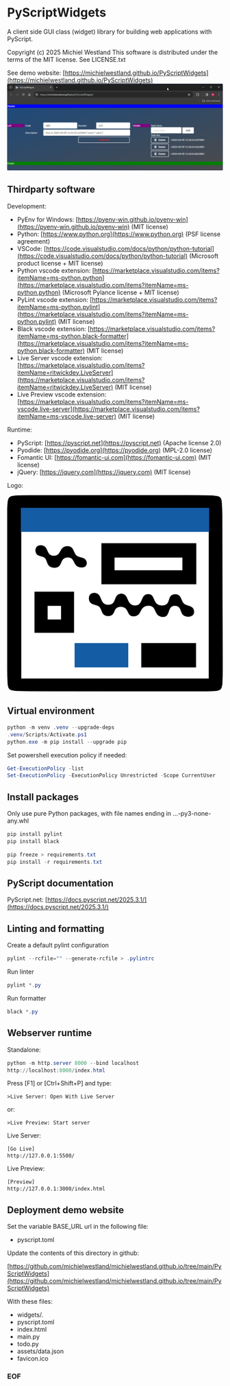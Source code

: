 # PyScriptWidgets

A client side GUI class (widget) library for building web applications with PyScript.

Copyright (c) 2025 Michiel Westland
This software is distributed under the terms of the MIT license. See LICENSE.txt

See demo website: [https://michielwestland.github.io/PyScriptWidgets](https://michielwestland.github.io/PyScriptWidgets)
![Demo screenshot](assets/demo-screenshot.png?raw=true "Demo screenshot")

## Thirdparty software

Development:

- PyEnv for Windows: [https://pyenv-win.github.io/pyenv-win](https://pyenv-win.github.io/pyenv-win) (MIT license)
- Python: [https://www.python.org](https://www.python.org) (PSF license agreement)
- VSCode: [https://code.visualstudio.com/docs/python/python-tutorial](https://code.visualstudio.com/docs/python/python-tutorial) (Microsoft product license + MIT license)
- Python vscode extension: [https://marketplace.visualstudio.com/items?itemName=ms-python.python](https://marketplace.visualstudio.com/items?itemName=ms-python.python) (Microsoft Pylance license + MIT license)
- PyLint vscode extension: [https://marketplace.visualstudio.com/items?itemName=ms-python.pylint](https://marketplace.visualstudio.com/items?itemName=ms-python.pylint) (MIT license)
- Black vscode extension: [https://marketplace.visualstudio.com/items?itemName=ms-python.black-formatter](https://marketplace.visualstudio.com/items?itemName=ms-python.black-formatter) (MIT license)
- Live Server vscode extension: [https://marketplace.visualstudio.com/items?itemName=ritwickdey.LiveServer](https://marketplace.visualstudio.com/items?itemName=ritwickdey.LiveServer) (MIT license)
- Live Preview vscode extension: [https://marketplace.visualstudio.com/items?itemName=ms-vscode.live-server](https://marketplace.visualstudio.com/items?itemName=ms-vscode.live-server) (MIT license)

Runtime:

- PyScript: [https://pyscript.net](https://pyscript.net) (Apache license 2.0)
- Pyodide: [https://pyodide.org](https://pyodide.org) (MPL-2.0 license)
- Fomantic UI: [https://fomantic-ui.com](https://fomantic-ui.com) (MIT license)
- jQuery: [https://jquery.com](https://jquery.com) (MIT license)

Logo:

![Logo](assets/logo.svg)

## Virtual environment

```powershell
python -m venv .venv --upgrade-deps
.venv/Scripts/Activate.ps1
python.exe -m pip install --upgrade pip
```

Set powershell execution policy if needed:

```powershell
Get-ExecutionPolicy -list
Set-ExecutionPolicy -ExecutionPolicy Unrestricted -Scope CurrentUser
```

## Install packages

Only use pure Python packages, with file names ending in ...-py3-none-any.whl

```powershell
pip install pylint
pip install black
```

```powershell
pip freeze > requirements.txt
pip install -r requirements.txt
```

## PyScript documentation

PyScript.net: [https://docs.pyscript.net/2025.3.1/](https://docs.pyscript.net/2025.3.1/)

## Linting and formatting

Create a default pylint configuration

```powershell
pylint --rcfile="" --generate-rcfile > .pylintrc
```

Run linter

```powershell
pylint *.py
```

Run formatter

```powershell
black *.py
```

## Webserver runtime

Standalone:

```powershell
python -m http.server 8000 --bind localhost
http://localhost:8000/index.html
```

Press [F1] or [Ctrl+Shift+P] and type:

```text
>Live Server: Open With Live Server
```

or:

```text
>Live Preview: Start server
```

Live Server:

```text
[Go Live]
http://127.0.0.1:5500/
```

Live Preview:

```text
[Preview]
http://127.0.0.1:3000/index.html
```

## Deployment demo website

Set the variable BASE_URL url in the following file:

- pyscript.toml

Update the contents of this directory in github:

[https://github.com/michielwestland/michielwestland.github.io/tree/main/PyScriptWidgets](https://github.com/michielwestland/michielwestland.github.io/tree/main/PyScriptWidgets)

With these files:

- widgets/*.*
- pyscript.toml
- index.html
- main.py
- todo.py
- assets/data.json
- favicon.ico

### EOF
